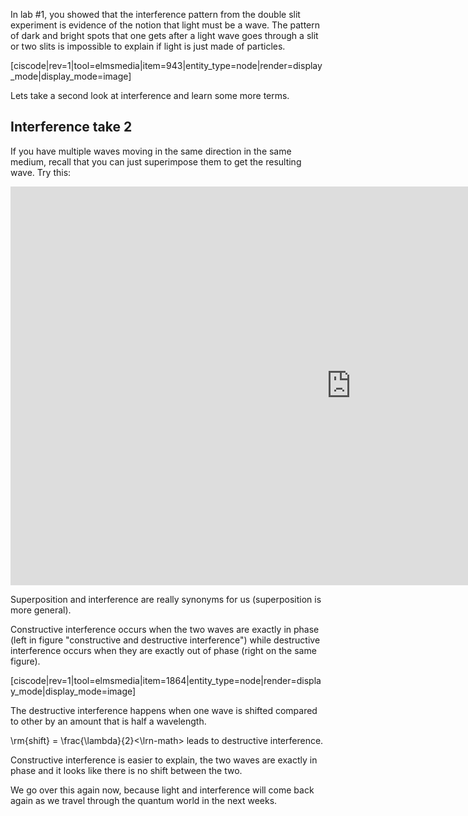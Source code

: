 In lab #1, you showed that the interference pattern from the double slit experiment is evidence of the notion that light must be a wave. The pattern of dark and bright spots that one gets after a light wave goes through a slit or two slits is impossible to explain if light is just made of particles.

[ciscode|rev=1|tool=elmsmedia|item=943|entity_type=node|render=display_mode|display_mode=image]

Lets take a second look at interference and learn some more terms.

## Interference take 2

If you have multiple waves moving in the same direction in the same medium, recall that you can just superimpose them to get the resulting wave. Try this:

<iframe src="https://h5p.org/h5p/embed/85372" width="1090" height="638" frameborder="0" allowfullscreen="allowfullscreen"></iframe><script src="https://h5p.org/sites/all/modules/h5p/library/js/h5p-resizer.js" charset="UTF-8"></script>

Superposition and interference are really synonyms for us (superposition is more general).

Constructive interference occurs when the two waves are exactly in phase (left in figure "constructive and destructive interference") while destructive interference occurs when they are exactly out of phase (right on the same figure).

[ciscode|rev=1|tool=elmsmedia|item=1864|entity_type=node|render=display_mode|display_mode=image]

The destructive interference happens when one wave is shifted compared to other by an amount that is half a wavelength.

<lrn-math>\rm{shift} = \frac{\lambda}{2}<\lrn-math> leads to destructive interference.

Constructive interference is easier to explain, the two waves are exactly in phase and it looks like there is no shift between the two. 

We go over this again now, because light and interference will come back again as we travel through the quantum world in the next weeks.